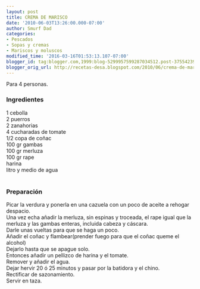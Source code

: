 ```yaml
---
layout: post
title: CREMA DE MARISCO
date: '2010-06-03T13:26:00.000-07:00'
author: Smurf Dad
categories:
- Pescados
- Sopas y cremas
- Mariscos y moluscos
modified_time: '2016-03-16T01:53:13.107-07:00'
blogger_id: tag:blogger.com,1999:blog-5299957599287034512.post-3755423990191584152
blogger_orig_url: http://recetas-desa.blogspot.com/2010/06/crema-de-marisco.html
---
```


Para 4 personas.<br /><h3>Ingredientes</h3>1 cebolla<br />2 puerros<br />2 zanahorias<br />4 cucharadas de tomate<br />1/2 copa de coñac<br />100 gr gambas<br />100 gr merluza<br />100 gr rape<br />harina<br />litro y medio de agua<br /><br /><h3>Preparación</h3>Picar la verdura y ponerla en una cazuela con un poco de aceite a rehogar despacio.<br />Una vez echa añadir la merluza, sin espinas y troceada, el rape igual que la merluza y las gambas enteras, incluida cabeza y cáscara.<br />Darle unas vueltas para que se haga un poco.<br />Añadir el coñac y flambear(prender fuego para que el coñac queme el alcohol)<br />Dejarlo hasta que se apague solo.<br />Entonces añadir un pellizco de harina y el tomate.<br />Remover y añadir el agua.<br />Dejar hervir 20 ó 25 minutos y pasar por la batidora y el chino.<br />Rectificar de sazonamiento.<br />Servir en taza.